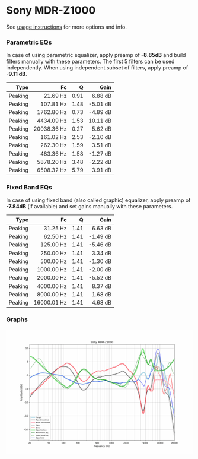# Sony MDR-Z1000
See [usage instructions](https://github.com/jaakkopasanen/AutoEq#usage) for more options and info.

### Parametric EQs
In case of using parametric equalizer, apply preamp of **-8.85dB** and build filters manually
with these parameters. The first 5 filters can be used independently.
When using independent subset of filters, apply preamp of **-9.11 dB**.

| Type    | Fc          |    Q | Gain     |
|--------:|------------:|-----:|---------:|
| Peaking | 21.69 Hz    | 0.91 | 6.88 dB  |
| Peaking | 107.81 Hz   | 1.48 | -5.01 dB |
| Peaking | 1762.80 Hz  | 0.73 | -4.89 dB |
| Peaking | 4434.09 Hz  | 1.53 | 10.11 dB |
| Peaking | 20038.36 Hz | 0.27 | 5.62 dB  |
| Peaking | 161.02 Hz   | 2.53 | -2.10 dB |
| Peaking | 262.30 Hz   | 1.59 | 3.51 dB  |
| Peaking | 483.36 Hz   | 1.58 | -1.27 dB |
| Peaking | 5878.20 Hz  | 3.48 | -2.22 dB |
| Peaking | 6508.32 Hz  | 5.79 | 3.91 dB  |

### Fixed Band EQs
In case of using fixed band (also called graphic) equalizer, apply preamp of **-7.84dB**
(if available) and set gains manually with these parameters.

| Type    | Fc          |    Q | Gain     |
|--------:|------------:|-----:|---------:|
| Peaking | 31.25 Hz    | 1.41 | 6.63 dB  |
| Peaking | 62.50 Hz    | 1.41 | -1.49 dB |
| Peaking | 125.00 Hz   | 1.41 | -5.46 dB |
| Peaking | 250.00 Hz   | 1.41 | 3.34 dB  |
| Peaking | 500.00 Hz   | 1.41 | -1.30 dB |
| Peaking | 1000.00 Hz  | 1.41 | -2.00 dB |
| Peaking | 2000.00 Hz  | 1.41 | -5.52 dB |
| Peaking | 4000.00 Hz  | 1.41 | 8.37 dB  |
| Peaking | 8000.00 Hz  | 1.41 | 1.68 dB  |
| Peaking | 16000.01 Hz | 1.41 | 4.68 dB  |

### Graphs
![](./Sony%20MDR-Z1000.png)